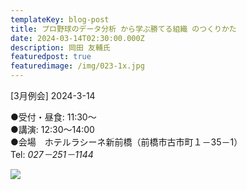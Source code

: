 ```yaml
---
templateKey: blog-post
title: プロ野球のデータ分析 から学ぶ勝てる組織 のつくりかた
date: 2024-03-14T02:30:00.000Z
description: 岡田 友輔氏
featuredpost: true
featuredimage: /img/023-1x.jpg
---
```

\[3月例会] 2024-3-14<br />

●受付・昼食: 11:30〜<br />
●講演: 12:30〜14:00<br />
●会場　ホテルラシーネ新前橋（前橋市古市町１－35－1）<br />
Tel: *027－251－1144*<br />

![](/img/023-1x.jpg)